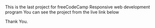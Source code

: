 This is the last project for freeCodeCamp Responsive web development program
You can see the project from the live link below

Thank You. 